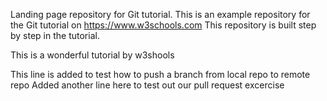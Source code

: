 Landing page repository for Git tutorial. This is an example repository for the Git tutorial on https://www.w3schools.com
This repository is built step by step in the tutorial.

This is a wonderful tutorial by w3shools

This line is added to test how to push a branch from local repo to remote repo
Added another line here to test out our pull request excercise